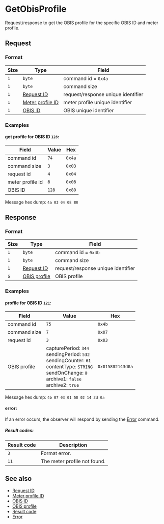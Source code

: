 # GetObisProfile

Request/response to get the OBIS profile for the specific OBIS ID and meter profile.


## Request

### Format

| Size | Type                                             | Field                              |
| ---- | ------------------------------------------------ | ---------------------------------- |
| `1`  | `byte`                                           | command id = `0x4a`                |
| `1`  | `byte`                                           | command size                       |
| `1`  | [Request ID](../types.md#request-id)             | request/response unique identifier |
| `1`  | [Meter profile ID](../types.md#meter-profile-id) | meter profile unique identifier    |
| `1`  | [OBIS ID](../types.md#obis-id)                   | OBIS unique identifier             |

### Examples

#### get profile for OBIS ID `128`:

| Field            | Value | Hex    |
| ---------------- | ----- | ------ |
| command id       | `74`  | `0x4a` |
| command size     | `3`   | `0x03` |
| request id       | `4`   | `0x04` |
| meter profile id | `8`   | `0x08` |
| OBIS ID          | `128` | `0x80` |

Message hex dump: `4a 03 04 08 80`


## Response

### Format

| Size | Type                                     | Field                              |
| ---- | ---------------------------------------- | ---------------------------------- |
| `1`  | `byte`                                   | command id = `0x4b`                |
| `1`  | `byte`                                   | command size                       |
| `1`  | [Request ID](../types.md#request-id)     | request/response unique identifier |
| `6`  | [OBIS profile](../types.md#obis-profile) | OBIS profile                       |


### Examples

#### profile for OBIS ID `121`:

| Field        | Value                                                                                                                                                                   | Hex              |
| ------------ | ----------------------------------------------------------------------------------------------------------------------------------------------------------------------- | ---------------- |
| command id   | `75`                                                                                                                                                                    | `0x4b`           |
| command size | `7`                                                                                                                                                                     | `0x07`           |
| request id   | `3`                                                                                                                                                                     | `0x03`           |
| OBIS profile | capturePeriod: `344` <br> sendingPeriod: `532` <br> sendingCounter: `61` <br> contentType: `STRING` <br> sendOnChange: `0` <br> archive1: `false` <br> archive2: `true` | `0x015802143d0a` |

Message hex dump: `4b 07 03 01 58 02 14 3d 0a`

#### error:

If an error occurs, the observer will respond by sending the [Error](./uplink/Error.md) command.

##### Result codes:

| Result code | Description                  |
| ----------- | ---------------------------- |
| `3`         | Format error.                |
| `11`        | The meter profile not found. |


## See also

* [Request ID](../types.md#request-id)
* [Meter profile ID](../types.md#meter-profile-id)
* [OBIS ID](../types.md#obis-id)
* [OBIS profile](../types.md#obis-profile)
* [Result code](../types.md#result-code)
* [Error](./uplink/Error.md)
